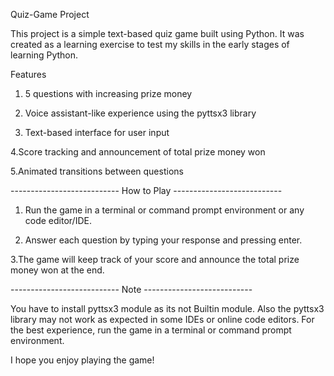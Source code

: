 Quiz-Game Project


This project is a simple text-based quiz game built using Python. It was created as a learning exercise to test my skills in the early stages of learning Python.

Features

1. 5 questions with increasing prize money

2. Voice assistant-like experience using the pyttsx3 library

3. Text-based interface for user input
   
4.Score tracking and announcement of total prize money won

5.Animated transitions between questions


---------------------------  How to Play  ---------------------------

1. Run the game in a terminal or command prompt environment or any code editor/IDE.

2. Answer each question by typing your response and pressing enter.

3.The game will keep track of your score and announce the total prize money won at the end.


---------------------------  Note  ---------------------------

You have to install pyttsx3 module as its not Builtin module. Also the pyttsx3 library may not work as expected in some IDEs or online code editors. For the best experience, run the game in a terminal or command prompt environment.

 I hope you enjoy playing the game!
